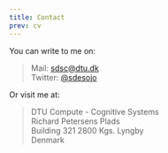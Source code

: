 ```yaml
---
title: Contact
prev: cv
---
```


You can write to me on:
> Mail: [sdsc@dtu.dk](mailto:sdsc@dtu.dk)  
Twitter: [@sdesojo](https://twitter.com/sdesojo)

Or visit me at:
> DTU Compute - Cognitive Systems  
Richard Petersens Plads  
Building 321
2800 Kgs. Lyngby  
Denmark 
